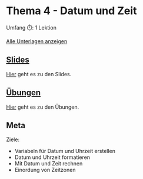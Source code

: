 # Thema 4 - Datum und Zeit

Umfang ⏱️: 1 Lektion

[Alle Unterlagen anzeigen](https://github.com/janikvonrotz/python.casa/tree/main/topic-3-5)

## [Slides](slides.md)

[Hier](slides.md) geht es zu den Slides.

## [Übungen](excercise.md)

[Hier](excercise.md) geht es zu den Übungen.

## Meta

Ziele:
* Variabeln für Datum und Uhrzeit erstellen
* Datum und Uhrzeit formatieren
* Mit Datum und Zeit rechnen
* Einordung von Zeitzonen